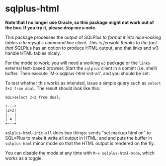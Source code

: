 # sqlplus-html

**Note that I no longer use Oracle, so this package might not work out
of the box.  If you try it, please drop me a note.**

This package processes the output of SQL*Plus to format it into
nice-looking tables a la mysql's command line client.  This is
feasible thanks to the fact that SQL*Plus has an option to produce
HTML output, and that links and w3 handle HTML tables nicely.

For the mode to work, you will need a working `w3` package or the
`links` external text-based browser.  Start the `sqlplus` client in a
comint (i.e. shell) buffer.  Then execute `M-x sqlplus-html-init-all',
and you should be set.

To test whether this works as intended, issue a simple query such
as `select 2+2 from dual`.  The result should look like this:

```
SQL>select 2+2 from dual;

+---+
|2+2|
|---|
| 4 |
+---+
```

`sqlplus-html-init-all` does two things: sends "set markup html on" to
SQL*Plus to make it write all output in HTML; and and puts the buffer
in `sqlplus-html` minor mode so that the HTML output is rendered on
the fly.

You can disable the mode at any time with `M-x sqlplus-html-mode`,
which works as a toggle.
